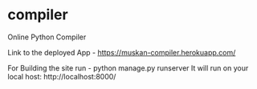 # compiler
Online Python Compiler

Link to the deployed App - https://muskan-compiler.herokuapp.com/

For Building the site run - python manage.py runserver
It will run on your local host: http://localhost:8000/
